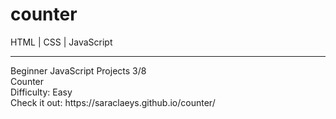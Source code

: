 # counter
HTML | CSS | JavaScript
<hr>
Beginner JavaScript Projects 3/8 <br>
Counter <br>
Difficulty: Easy
<br>
Check it out: https://saraclaeys.github.io/counter/
